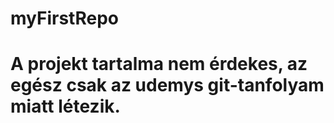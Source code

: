# myFirstRepo
# A projekt tartalma nem érdekes, az egész csak az udemys git-tanfolyam miatt létezik.